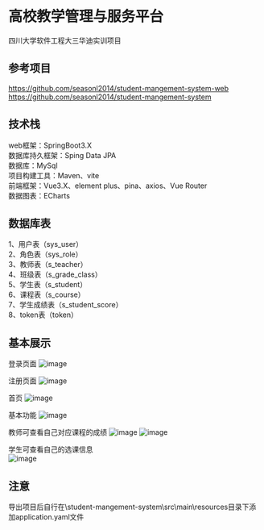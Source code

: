 # 高校教学管理与服务平台
四川大学软件工程大三华迪实训项目

## 参考项目
https://github.com/seasonl2014/student-mangement-system-web  
https://github.com/seasonl2014/student-mangement-system

## 技术栈
web框架：SpringBoot3.X  
数据库持久框架：Sping Data JPA  
数据库：MySql  
项目构建工具：Maven、vite  
前端框架：Vue3.X、element plus、pina、axios、Vue Router  
数据图表：ECharts  

## 数据库表
1、用户表（sys_user）  
2、角色表（sys_role）  
3、教师表（s_teacher）  
4、班级表（s_grade_class）  
5、学生表（s_student）  
6、课程表（s_course）  
7、学生成绩表（s_student_score）  
8、token表（token）

## 基本展示
登录页面
![image](https://github.com/Jzxcvbnm/University-Teaching-Management-and-Service-Platform/assets/96617124/d50cc7ec-a3db-49ae-9304-6f606e67d1eb)  
  
注册页面
![image](https://github.com/Jzxcvbnm/University-Teaching-Management-and-Service-Platform/assets/96617124/a0c514e4-2b75-42f0-b527-8930e13553ee)  
  
首页
![image](https://github.com/Jzxcvbnm/University-Teaching-Management-and-Service-Platform/assets/96617124/2c959d19-4fcf-4cad-95cc-9549d358b8ce)  

基本功能
![image](https://github.com/Jzxcvbnm/University-Teaching-Management-and-Service-Platform/assets/96617124/d4d6daac-60e9-4f5c-8717-ae673568ff10)  

教师可查看自己对应课程的成绩
![image](https://github.com/Jzxcvbnm/University-Teaching-Management-and-Service-Platform/assets/96617124/a6ce3ea8-6c09-41bb-b501-65d443ec4bf2)
![image](https://github.com/Jzxcvbnm/University-Teaching-Management-and-Service-Platform/assets/96617124/0181cd97-3a73-484e-b974-66e642914a92)

学生可查看自己的选课信息  
![image](https://github.com/Jzxcvbnm/University-Teaching-Management-and-Service-Platform/assets/96617124/59475dca-41e8-45f3-9819-45b7481d2fc1)

## 注意
导出项目后自行在\student-mangement-system\src\main\resources目录下添加application.yaml文件





